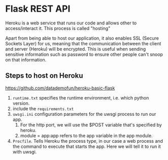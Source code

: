 # Flask REST API

Heroku is a web service that runs our code and allows other to access/interact it.
This process is called "hosting"

Apart from being able to host our application, it also enables SSL (Secure Sockets Layer)
for us, meaning that the communication between the client and server (Heroku) will be encrypted.
This is useful when sending sensitive information such as password to ensure other people can't
snoop on that information.

## Steps to host on Heroku

https://github.com/datademofun/heroku-basic-flask

1. `runtime.txt` specifies the runtime environment, i.e. which python version.
2. include the `requirements.txt`
3. `uwsgi.ini` configuration parameters for the uwsgi process to run our app.
    1. For the http port, we will use the $POST variable that's specified by heroku.
    2. module = app:app refers to the app variable in the app module.
4. `Procfile`. Tells Heroku the process type, in our case a web process and the command to execute that starts the app. Here we will tell it to run it with uwsgi.